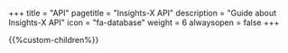 +++
title = "API"
pagetitle = "Insights-X API"
description = "Guide about Insights-X API"
icon = "fa-database" 
weight = 6
alwaysopen = false
+++

{{%custom-children%}}
